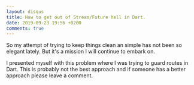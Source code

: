 ```yaml
---
layout: disqus
title: How to get out of Stream/Future hell in Dart.
date: 2019-09-23 19:56 +0200
comments: true
---
```


So my attempt of trying to keep things clean an simple has not been so elegant lately. But it's a mission I will continue to embark on.

I presented myself with this problem where I was trying to guard routes in Dart. This is probably not the best approach and if someone has a better approach please leave a comment.


